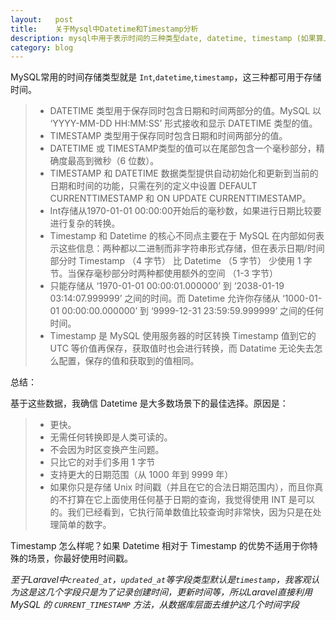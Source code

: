 ```yaml
---
layout:   post
title:    关于Mysql中Datetime和Timestamp分析
description: mysql中用于表示时间的三种类型date, datetime, timestamp (如果算上int的话，四种) 比较容易混淆
category: blog
---
```


MySQL常用的时间存储类型就是 `Int`,`datetime`,`timestamp`，这三种都可用于存储时间。

> - DATETIME 类型用于保存同时包含日期和时间两部分的值。MySQL 以 ‘YYYY-MM-DD HH:MM:SS’ 形式接收和显示 DATETIME 类型的值。
> - TIMESTAMP 类型用于保存同时包含日期和时间两部分的值。
> - DATETIME 或 TIMESTAMP类型的值可以在尾部包含一个毫秒部分，精确度最高到微秒（6 位数）。
> - TIMESTAMP 和 DATETIME 数据类型提供自动初始化和更新到当前的日期和时间的功能，只需在列的定义中设置 DEFAULT CURRENTTIMESTAMP 和 ON UPDATE CURRENTTIMESTAMP。
> - Int存储从1970-01-01 00:00:00开始后的毫秒数，如果进行日期比较要进行复杂的转换。
> - Timestamp 和 Datetime 的核心不同点主要在于 MySQL 在内部如何表示这些信息：两种都以二进制而非字符串形式存储，但在表示日期/时间部分时 Timestamp （4 字节） 比 Datetime （5 字节） 少使用 1 字节。当保存毫秒部分时两种都使用额外的空间 （1-3 字节）
> - 只能存储从 ‘1970-01-01 00:00:01.000000’ 到 ‘2038-01-19 03:14:07.999999’ 之间的时间。而 Datetime 允许你存储从 ‘1000-01-01 00:00:00.000000’ 到 ‘9999-12-31 23:59:59.999999’ 之间的任何时间。
> - Timestamp 是 MySQL 使用服务器的时区转换 Timestamp 值到它的 UTC 等价值再保存，获取值时也会进行转换，而 Datatime 无论失去怎么配置，保存的值和获取到的值相同。

总结：

基于这些数据，我确信 Datetime 是大多数场景下的最佳选择。原因是：

> - 更快。
> - 无需任何转换即是人类可读的。
> - 不会因为时区变换产生问题。
> - 只比它的对手们多用 1 字节
> - 支持更大的日期范围（从 1000 年到 9999 年）
> - 如果你只是存储 Unix 时间戳（并且在它的合法日期范围内），而且你真的不打算在它上面使用任何基于日期的查询，我觉得使用 INT 是可以的。我们已经看到，它执行简单数值比较查询时非常快，因为只是在处理简单的数字。

Timestamp 怎么样呢？如果 Datetime 相对于 Timestamp 的优势不适用于你特殊的场景，你最好使用时间戳。

*至于Laravel中`created_at`，`updated_at`等字段类型默认是`timestamp`，我客观认为这是这几个字段只是为了记录创建时间，更新时间等，所以Laravel直接利用 MySQL 的 `CURRENT_TIMESTAMP` 方法，从数据库层面去维护这几个时间字段*
